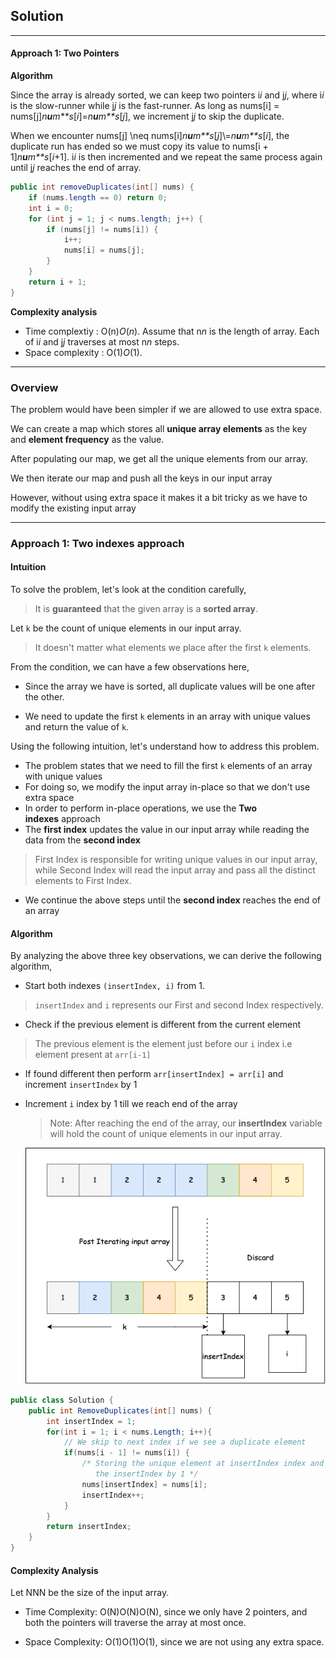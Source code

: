 ## Solution

------

#### Approach 1: Two Pointers

**Algorithm**

Since the array is already sorted, we can keep two pointers i*i* and j*j*, where i*i* is the slow-runner while j*j* is the fast-runner. As long as nums[i] = nums[j]*n**u**m**s*[*i*]=*n**u**m**s*[*j*], we increment j*j* to skip the duplicate.

When we encounter nums[j] \neq nums[i]*n**u**m**s*[*j*]\\=*n**u**m**s*[*i*], the duplicate run has ended so we must copy its value to nums[i + 1]*n**u**m**s*[*i*+1]. i*i* is then incremented and we repeat the same process again until j*j* reaches the end of array.

```java
public int removeDuplicates(int[] nums) {
    if (nums.length == 0) return 0;
    int i = 0;
    for (int j = 1; j < nums.length; j++) {
        if (nums[j] != nums[i]) {
            i++;
            nums[i] = nums[j];
        }
    }
    return i + 1;
}
```

**Complexity analysis**

- Time complextiy : O(n)*O*(*n*). Assume that n*n* is the length of array. Each of i*i* and j*j* traverses at most n*n* steps.
- Space complexity : O(1)*O*(1).

---
### Overview

The problem would have been simpler if we are allowed to use extra space.

We can create a map which stores all **unique array elements** as the key and **element frequency** as the value.

After populating our map, we get all the unique elements from our array.

We then iterate our map and push all the keys in our input array

However, without using extra space it makes it a bit tricky as we have to modify the existing input array

---

### Approach 1: Two indexes approach

#### Intuition

To solve the problem, let's look at the condition carefully,

> It is **guaranteed** that the given array is a **sorted array**.

Let `k` be the count of unique elements in our input array.

> It doesn't matter what elements we place after the first `k` elements.

From the condition, we can have a few observations here,

-   Since the array we have is sorted, all duplicate values will be one after the other.
    
-   We need to update the first `k` elements in an array with unique values and return the value of `k`.
    

Using the following intuition, let's understand how to address this problem.

-   The problem states that we need to fill the first `k` elements of an array with unique values
-   For doing so, we modify the input array in-place so that we don't use extra space
-   In order to perform in-place operations, we use the **Two indexes** approach
-   The **first index** updates the value in our input array while reading the data from the **second index**

> First Index is responsible for writing unique values in our input array, while Second Index will read the input array and pass all the distinct elements to First Index.

-   We continue the above steps until the **second index** reaches the end of an array

#### Algorithm

By analyzing the above three key observations, we can derive the following algorithm,

-   Start both indexes `(insertIndex, i)` from 1.

> `insertIndex` and `i` represents our First and second Index respectively.

-   Check if the previous element is different from the current element

> The previous element is the element just before our `i` index i.e element present at `arr[i-1]`

-   If found different then perform `arr[insertIndex] = arr[i]` and increment `insertIndex` by 1
    
-   Increment `i` index by 1 till we reach end of the array
    
    > Note: After reaching the end of the array, our **insertIndex** variable will hold the count of unique elements in our input array.
    
    ![](img/representation.png)
```c#
public class Solution {
    public int RemoveDuplicates(int[] nums) {
        int insertIndex = 1;
        for(int i = 1; i < nums.Length; i++){
            // We skip to next index if we see a duplicate element
            if(nums[i - 1] != nums[i]) {   
                /* Storing the unique element at insertIndex index and incrementing
                   the insertIndex by 1 */
                nums[insertIndex] = nums[i];  
                insertIndex++;
            }
        }
        return insertIndex;
    }
}
```
#### Complexity Analysis

Let NNN be the size of the input array.

-   Time Complexity: O(N)O(N)O(N), since we only have 2 pointers, and both the pointers will traverse the array at most once.
    
-   Space Complexity: O(1)O(1)O(1), since we are not using any extra space.